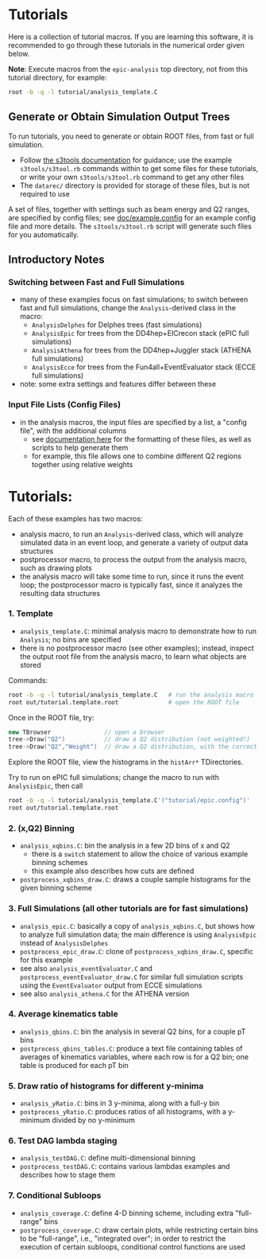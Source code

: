 # Tutorials

Here is a collection of tutorial macros. If you are learning this software,
it is recommended to go through these tutorials in the numerical order given below.

**Note**: Execute macros from the `epic-analysis` top directory, not from
this tutorial directory, for example:
```bash
root -b -q -l tutorial/analysis_template.C
```

## Generate or Obtain Simulation Output Trees 

To run tutorials, you need to generate or obtain ROOT files, from fast or full simulation.
- Follow [the s3tools documentation](../s3tools/README.md) for guidance;
  use the example `s3tools/s3tool.rb` commands within to get some files for these tutorials,
  or write your own `s3tools/s3tool.rb` command to get any other files
- The `datarec/` directory is provided for storage of these files, but is not required to use

A set of files, together with settings such as beam energy and Q2 ranges, are
specified by config files; see [doc/example.config](../doc/example.config) for an example
config file and more details. The `s3tools/s3tool.rb` script will generate such files for you
automatically.

## Introductory Notes

### Switching between Fast and Full Simulations
- many of these examples focus on fast simulations; to switch between fast and
  full simulations, change the `Analysis`-derived class in the macro:
  - `AnalysisDelphes` for Delphes trees (fast simulations)
  - `AnalysisEpic` for trees from the DD4hep+EICrecon stack (ePIC full simulations)
  - `AnalysisAthena` for trees from the DD4hep+Juggler stack (ATHENA full simulations)
  - `AnalysisEcce` for trees from the Fun4all+EventEvaluator stack (ECCE full simulations)
- note: some extra settings and features differ between these

### Input File Lists (Config Files)
- in the analysis macros, the input files are specified by a list, a "config
  file", with the additional columns
  - see [documentation here](../s3tools/README.md) for the formatting of these
    files, as well as scripts to help generate them
  - for example, this file allows one to combine different Q2 regions together
    using relative weights 


# Tutorials:

Each of these examples has two macros:
- analysis macro, to run an `Analysis`-derived class, which will analyze 
  simulated data in an event loop, and generate a variety of output
  data structures
- postprocessor macro, to process the output from the analysis macro,
  such as drawing plots
- the analysis macro will take some time to run, since it runs
  the event loop; the postprocessor macro is typically fast, since
  it analyzes the resulting data structures


### 1. Template
- `analysis_template.C`: minimal analysis macro to demonstrate how
  to run `Analysis`; no bins are specified
- there is no postprocessor macro (see other examples); instead, inspect
  the output root file from the analysis macro, to learn what objects
  are stored

Commands:
```bash
root -b -q -l tutorial/analysis_template.C   # run the analysis macro
root out/tutorial.template.root              # open the ROOT file
```

Once in the ROOT file, try:
```cpp
new TBrowser               // open a browser
tree->Draw("Q2")           // draw a Q2 distribution (not weighted!)
tree->Draw("Q2","Weight")  // draw a Q2 distribution, with the correct weights
```
Explore the ROOT file, view the histograms in the `histArr*` TDirectories.

Try to run on ePIC full simulations; change the macro to run with `AnalysisEpic`,
then call
```bash
root -b -q -l tutorial/analysis_template.C'("tutorial/epic.config")'
root out/tutorial.template.root
```

### 2. (x,Q2) Binning
- `analysis_xqbins.C`: bin the analysis in a few 2D bins of x and Q2
  - there is a `switch` statement to allow the choice of various
    example binning schemes
  - this example also describes how cuts are defined
- `postprocess_xqbins_draw.C`: draws a couple sample histograms for
  the given binning scheme

### 3. Full Simulations (all other tutorials are for fast simulations)
- `analysis_epic.C`: basically a copy of `analysis_xqbins.C`,
  but shows how to analyze full simulation data; the main difference
  is using `AnalysisEpic` instead of `AnalysisDelphes`
- `postprocess_epic_draw.C`: clone of `postprocess_xqbins_draw.C`,
  specific for this example
- see also `analysis_eventEvaluator.C` and `postprocess_eventEvaluator_draw.C`
  for similar full simulation scripts using the `EventEvaluator` output from
  ECCE simulations
- see also `analysis_athena.C` for the ATHENA version

### 4. Average kinematics table
- `analysis_qbins.C`: bin the analysis in several Q2 bins, for a couple
  pT bins
- `postprocess_qbins_tables.C`: produce a text file containing tables
  of averages of kinematics variables, where each row is for a Q2 bin;
  one table is produced for each pT bin

### 5. Draw ratio of histograms for different y-minima
- `analysis_yRatio.C`: bins in 3 y-minima, along with a full-y bin
- `postprocess_yRatio.C`: produces ratios of all histograms, with
  a y-minimum divided by no y-minimum

### 6. Test DAG lambda staging
- `analysis_testDAG.C`: define multi-dimensional binning
- `postprocess_testDAG.C`: contains various lambdas examples and
  describes how to stage them

### 7. Conditional Subloops
- `analysis_coverage.C`: define 4-D binning scheme, including
  extra "full-range" bins
- `postprocess_coverage.C`: draw certain plots, while restricting
  certain bins to be "full-range", i.e., "integrated over"; in order
  to restrict the execution of certain subloops, conditional control
  functions are used
